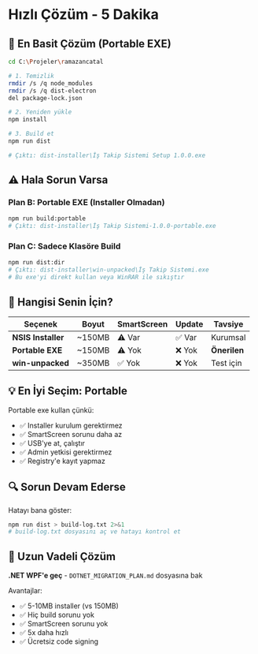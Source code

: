# Hızlı Çözüm - 5 Dakika

## 🚀 En Basit Çözüm (Portable EXE)

```bash
cd C:\Projeler\ramazancatal

# 1. Temizlik
rmdir /s /q node_modules
rmdir /s /q dist-electron
del package-lock.json

# 2. Yeniden yükle
npm install

# 3. Build et
npm run dist

# Çıktı: dist-installer\İş Takip Sistemi Setup 1.0.0.exe
```

## ⚠️ Hala Sorun Varsa

### Plan B: Portable EXE (Installer Olmadan)
```bash
npm run build:portable
# Çıktı: dist-installer\İş Takip Sistemi-1.0.0-portable.exe
```

### Plan C: Sadece Klasöre Build
```bash
npm run dist:dir
# Çıktı: dist-installer\win-unpacked\İş Takip Sistemi.exe
# Bu exe'yi direkt kullan veya WinRAR ile sıkıştır
```

## 🎯 Hangisi Senin İçin?

| Seçenek | Boyut | SmartScreen | Update | Tavsiye |
|---------|-------|-------------|--------|---------|
| **NSIS Installer** | ~150MB | ⚠️ Var | ✅ Var | Kurumsal |
| **Portable EXE** | ~150MB | ⚠️ Yok | ❌ Yok | **Önerilen** |
| **win-unpacked** | ~350MB | ✅ Yok | ❌ Yok | Test için |

## 💡 En İyi Seçim: Portable

Portable exe kullan çünkü:
- ✅ Installer kurulum gerektirmez
- ✅ SmartScreen sorunu daha az
- ✅ USB'ye at, çalıştır
- ✅ Admin yetkisi gerektirmez
- ✅ Registry'e kayıt yapmaz

## 🔍 Sorun Devam Ederse

Hatayı bana göster:
```bash
npm run dist > build-log.txt 2>&1
# build-log.txt dosyasını aç ve hatayı kontrol et
```

## 🚀 Uzun Vadeli Çözüm

**.NET WPF'e geç** - `DOTNET_MIGRATION_PLAN.md` dosyasına bak

Avantajlar:
- ✅ 5-10MB installer (vs 150MB)
- ✅ Hiç build sorunu yok
- ✅ SmartScreen sorunu yok
- ✅ 5x daha hızlı
- ✅ Ücretsiz code signing

